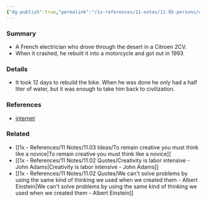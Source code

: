 ```yaml
---
{"dg-publish":true,"permalink":"/1x-references/11-notes/11-05-persons/emile-leray/","title":"Emile Leray","created":"2025-03-17T17:29:52.832+03:00","updated":"2025-04-10T18:07:24.484+03:00"}
---
```



### Summary
- A French electrician who drove through the desert in a Citroen 2CV.
- When it crashed, he rebuilt it into a motorcycle and got out in 1993

### Details
- It took 12 days to rebuild the bike. When he was done he only had a half liter of water, but it was enough to take him back to civilization.

### References
- [internet]("https://www.nydailynews.com/2012/07/03/photos-man-escapes-african-desert-doom-turns-wrecked-car-into-diy-motorcycle/")

### Related
- [[1x - References/11 Notes/11.03 Ideas/To remain creative you must think like a novice\|To remain creative you must think like a novice]]
- [[1x - References/11 Notes/11.02 Quotes/Creativity is labor intensive - John Adams\|Creativity is labor intensive - John Adams]]
- [[1x - References/11 Notes/11.02 Quotes/We can't solve problems by using the same kind of thinking we used when we created them - Albert Einstein\|We can't solve problems by using the same kind of thinking we used when we created them - Albert Einstein]]

